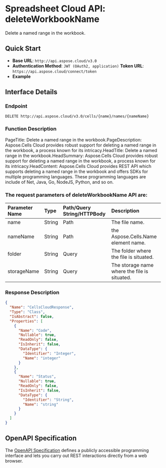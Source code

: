 # **Spreadsheet Cloud API: deleteWorkbookName**

Delete a named range in the workbook. 

## **Quick Start**

- **Base URL**: `http://api.aspose.cloud/v3.0`
- **Authentication Method**: `JWT (OAuth2, application)`  **Token URL**: `https://api.aspose.cloud/connect/token`
- **Example** 
<script src="https://gist.github.com/aspose-cells-cloud-gists/8a5b324fdf3e574dbd747c1a1e24b05d.js?file=Example30_DeleteWorkbookName.cs"></script>

## **Interface Details**

### **Endpoint** 

```
DELETE http://api.aspose.cloud/v3.0/cells/{name}/names/{nameName}
```

### **Function Description**
PageTitle: Delete a named range in the workbook.PageDescription: Aspose.Cells Cloud provides robust support for deleting a named range in the workbook, a process known for its intricacy.HeadTitle:  Delete a named range in the workbook.HeadSummary: Aspose.Cells Cloud provides robust support for deleting a named range in the workbook, a process known for its intricacy.HeadContent: Aspose.Cells Cloud provides REST API which supports deleting a named range in the workbook and offers SDKs for multiple programming languages. These programming languages are include of Net, Java, Go, NodeJS, Python, and so on.

### The request parameters of **deleteWorkbookName** API are: 

| Parameter Name | Type | Path/Query String/HTTPBody | Description | 
| :- | :- | :- |:- | 
|name|String|Path|The file name.|
|nameName|String|Path|the Aspose.Cells.Name element name.|
|folder|String|Query|The folder where the file is situated.|
|storageName|String|Query|The storage name where the file is situated.|


### **Response Description**
```json
{
  "Name": "CellsCloudResponse",
  "Type": "Class",
  "IsAbstract": false,
  "Properties": [
    {
      "Name": "Code",
      "Nullable": true,
      "ReadOnly": false,
      "IsInherit": false,
      "DataType": {
        "Identifier": "Integer",
        "Name": "integer"
      }
    },
    {
      "Name": "Status",
      "Nullable": true,
      "ReadOnly": false,
      "IsInherit": false,
      "DataType": {
        "Identifier": "String",
        "Name": "string"
      }
    }
  ]
}
```

## OpenAPI Specification

The [OpenAPI Specification](https://reference.aspose.cloud/cells/#/WorkbookController/DeleteWorkbookName) defines a publicly accessible programming interface and lets you carry out REST interactions directly from a web browser.

